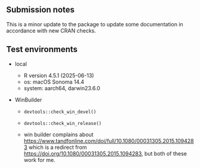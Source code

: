 
## Submission notes

This is a minor update to the package to update some documentation in accordance with new CRAN checks.

## Test environments


* local
  * R version 4.5.1 (2025-06-13)
  * os: macOS Sonoma 14.4
  * system: aarch64, darwin23.6.0

* WinBuilder
  * `devtools::check_win_devel()`
  * `devtools::check_win_release()`

  * win builder complains about <https://www.tandfonline.com/doi/full/10.1080/00031305.2015.1094283> which is a redirect from <https://doi.org/10.1080/00031305.2015.1094283>, but both of these work for me.
